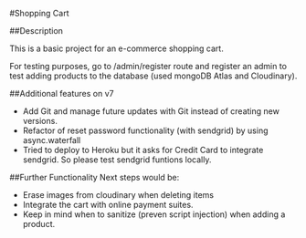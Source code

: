 #Shopping Cart 

##Description   

This is a basic project for an e-commerce shopping cart.

For testing purposes, go to /admin/register route and register an admin to test adding products
to the database (used mongoDB Atlas and Cloudinary).

##Additional features on v7
- Add Git and manage future updates with Git instead of creating new versions.
- Refactor of reset password functionality (with sendgrid) by using async.waterfall
- Tried to deploy to Heroku but it asks for Credit Card to integrate sendgrid. So please test sendgrid funtions locally.


##Further Functionality
Next steps would be:
- Erase images from cloudinary when deleting items
- Integrate the cart with online payment suites.
- Keep in mind when to sanitize (preven script injection) when adding a product.
